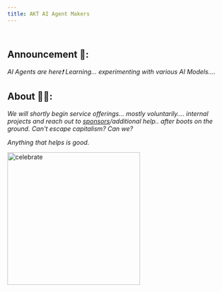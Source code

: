 ```yaml
---
title: AKT AI Agent Makers
---
```

<header>

</header>

## Announcement 📢: 


_AI Agents are here❗ Learning... experimenting with various AI Models...._
<!--
<img src=https://octodex.github.com/images/constructocat2.jpg alt=celebrate width=300 align=right>
-->


## About 🫵🏿:


_We will shortly begin service offerings... mostly voluntarily.... internal projects and reach out to [sponsors](https://github.com/sponsors/accounts)/additional help.. after boots on the ground. Can't escape capitalism? Can we?_

_Anything that helps is good._

<img src=https://octodex.github.com/images/constructocat2.jpg alt=celebrate width=300 align=center>
<!--
<img src=https://octodex.github.com/images/constructocat2jpg alt=celebrate width=300 align=right>
-->
